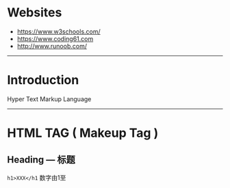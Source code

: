 # Websites
* https://www.w3schools.com/</br>
* https://www.coding61.com</br>
* http://www.runoob.com/
***
# Introduction
Hyper Text Markup Language
***
# HTML TAG ( Makeup Tag )

## Heading — 标题
` h1>XXX</h1 `
数字由1至
